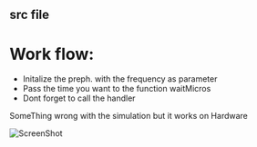 ## src file
 
# Work flow:
 - Initalize the preph.  with the frequency as parameter
 - Pass the time you want to the function waitMicros
 - Dont forget to call the handler 
 
 SomeThing wrong with the simulation but it works on Hardware
 
 ![ScreenShot](https://user-images.githubusercontent.com/76526170/210872265-6f152a61-052d-489c-8fd1-738d2a89f41a.png)
